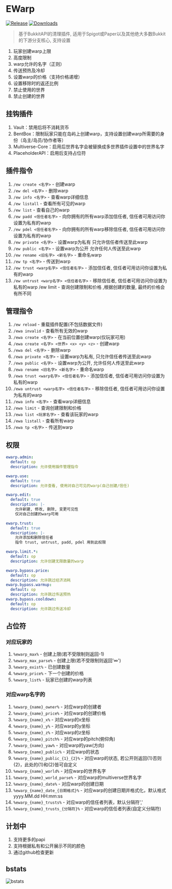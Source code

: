 # EWarp

[![Release](https://img.shields.io/github/v/release/4o4E/EWarp)](https://github.com/4o4E/EWarp/releases/latest)
[![Downloads](https://img.shields.io/github/downloads/4o4E/EWarp/total)](https://github.com/4o4E/EWarp/releases)

> 基于BukkitAPI的清理插件, 适用于Spigot或Paper以及其他绝大多数Bukkit的下游分支核心, 支持设置

1. 玩家创建warp上限
2. 高度限制
3. warp允许的名字（正则）
4. 传送预热及冷却
5. 设置warp的价格（支持价格递增）
6. 设置移除时的返还比例
7. 禁止使用的世界
8. 禁止创建的世界

## 挂钩插件

1. Vault：禁用后将不消耗货币
2. BentBox：限制玩家只能在岛屿上创建warp，支持设置创建warp所需要的身份（岛主/岛员/协作者等）
3. Multiverse-Core：启用后世界名字会被替换成多世界插件设置中的世界名字
4. PlaceholderAPI：启用后支持占位符

## 插件指令

1. `/ew create <名字>` - 创建warp
2. `/ew del <名字>` - 删除warp
3. `/ew info <名字>` - 查看warp详细信息
4. `/ew listall` - 查看所有可见的warp
5. `/ew list` - 查看自己的warp
6. `/ew padd <信任者名字>` - 向你拥有的所有warp添加信任者, 信任者可用访问你设置为私有的warp
7. `/ew pdel <信任者名字>` - 向你拥有的所有warp移除信任者, 信任者可用访问你设置为私有的warp
8. `/ew private <名字>` - 设置warp为私有 只允许信任者传送至此warp
9. `/ew public <名字>` - 设置warp为公开 允许任何人传送至此warp
10. `/ew rename <旧名字> <新名字>` - 重命名warp
11. `/ew tp <名字>` - 传送到warp
12. `/ew trust <warp名字> <信任者名字>` - 添加信任者, 信任者可用访问你设置为私有的warp
13. `/ew untrust <warp名字> <信任者名字>` - 移除信任者, 信任者可用访问你设置为私有的warp /ew limit - 查询创建限制和价格 ,根据创建的数量, 最终的价格会有所不同

## 管理指令

1. `/ew reload` - 重载插件配置(不包括数据文件)
2. `/ewa invalid` - 查看所有无效的warp
3. `/ewa create <名字>` - 在当前位置创建warp(仅玩家可用)
4. `/ewa create <名字> <世界> <x> <y> <z>` - 创建warp
5. `/ewa del <名字>` - 删除warp
6. `/ewa private <名字>` - 设置warp为私有, 只允许信任者传送至此warp
7. `/ewa public <名字>` - 设置warp为公开, 允许任何人传送至此warp
8. `/ewa rename <旧名字> <新名字>` - 重命名warp
9. `/ewa trust <warp名字> <信任者名字>` - 添加信任者, 信任者可用访问你设置为私有的warp
10. `/ewa untrust <warp名字> <信任者名字>` - 移除信任者, 信任者可用访问你设置为私有的warp
11. `/ewa info <名字>` - 查看warp详细信息
12. `/ewa limit` - 查询创建限制和价格
13. `/ewa list <玩家名字>` - 查看该玩家的warp
14. `/ewa listall` - 查看所有warp
15. `/ewa tp <名字>` - 传送到warp

## 权限

```yaml
ewarp.admin:
  default: op
  description: 允许使用插件管理指令

ewarp.use:
  default: true
  description: 允许查看, 使用对自己可见的warp(自己创建/信任)

ewarp.edit:
  default: true
  description: |-
    允许新建, 修改, 删除, 变更可见性
    仅对自己创建的warp可用

ewarp.trust:
  default: true
  description: |-
    允许添加和删除信任者
    指令 trust, untrust, padd, pdel 用到此权限

ewarp.limit.*:
  default: op
  description: 允许创建无限数量的warp

ewarp.bypass.price:
  default: op
  description: 允许跳过经济消耗
ewarp.bypass.warmup:
  default: op
  description: 允许跳过传送预热
ewarp.bypass.cooldown:
  default: op
  description: 允许跳过传送冷却
```

## 占位符

### 对应玩家的

1. `%ewarp_max%` - 创建上限(若不受限制则返回-1)
2. `%ewarp_max_parse%` - 创建上限(若不受限制则返回'∞')
3. `%ewarp_exist%` - 已创建数量
4. `%ewarp_price%` - 下一个创建的价格
5. `%ewarp_list%` - 玩家已创建的warp列表

### 对应warp名字的

1. `%ewarp_{name}_owner%` - 对应warp的创建者
2. `%ewarp_{name}_price%` - 对应warp的创建价格
3. `%ewarp_{name}_x%` - 对应warp的x坐标
4. `%ewarp_{name}_y%` - 对应warp的y坐标
5. `%ewarp_{name}_z%` - 对应warp的z坐标
6. `%ewarp_{name}_pitch%` - 对应warp的pitch(俯仰角)
7. `%ewarp_{name}_yaw%` - 对应warp的yaw(方向)
8. `%ewarp_{name}_public%` - 对应warp的状态
9. `%ewarp_{name}_public_{1}_{2}%` - 对应warp的状态, 若公开则返回{1}否则{2}，此处的{1}和{2}皆可自定义
10. `%ewarp_{name}_world%` - 对应warp的世界名字
11. `%ewarp_{name}_world_parse%` - 对应warp的multiverse世界名字
12. `%ewarp_{name}_date%` - 对应warp的创建日期
13. `%ewarp_{name}_date_{日期格式}%` - 对应warp的创建日期并格式化，默认格式 yyyy.MM.dd HH:mm:ss
14. `%ewarp_{name}_trusts%` - 对应warp的信任者列表，默认分隔符','
15. `%ewarp_{name}_trusts_{分隔符}%` - 对应warp的信任者列表(自定义分隔符)

## 计划中

1. 支持更多的papi
2. 支持根据私有和公开展示不同的颜色
3. 通过github检查更新

## bstats

![bstats](https://bstats.org/signatures/bukkit/EWarp.svg)